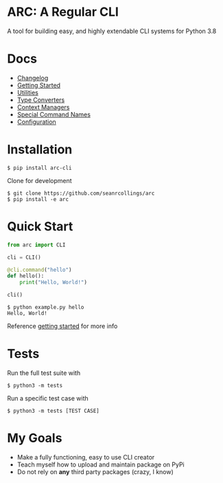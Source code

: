 # ARC: A Regular CLI
A tool for building easy, and highly extendable CLI systems for Python 3.8

# Docs
- [Changelog](docs/changelog.md)
- [Getting Started](docs/getting_started.md)
- [Utilities](docs/utilities.md)
- [Type Converters](docs/converters.md)
- [Context Managers](docs/context_mangers.md)
- [Special Command Names](docs/special_script_names.md)
- [Configuration](docs/configuration.md)

# Installation

```
$ pip install arc-cli
```

Clone for development
```
$ git clone https://github.com/seanrcollings/arc
$ pip install -e arc
```


# Quick Start

```py
from arc import CLI

cli = CLI()

@cli.command("hello")
def hello():
    print("Hello, World!")

cli()
```

```
$ python example.py hello
Hello, World!
```
Reference [getting started](docs/getting_started.md) for more info

# Tests
Run the full test suite with
```
$ python3 -m tests
```

Run a specific test case with
```
$ python3 -m tests [TEST CASE]
```


# My Goals
- Make a fully functioning, easy to use CLI creator
- Teach myself how to upload and maintain package on PyPi
- Do not rely on **any** third party packages (crazy, I know)

